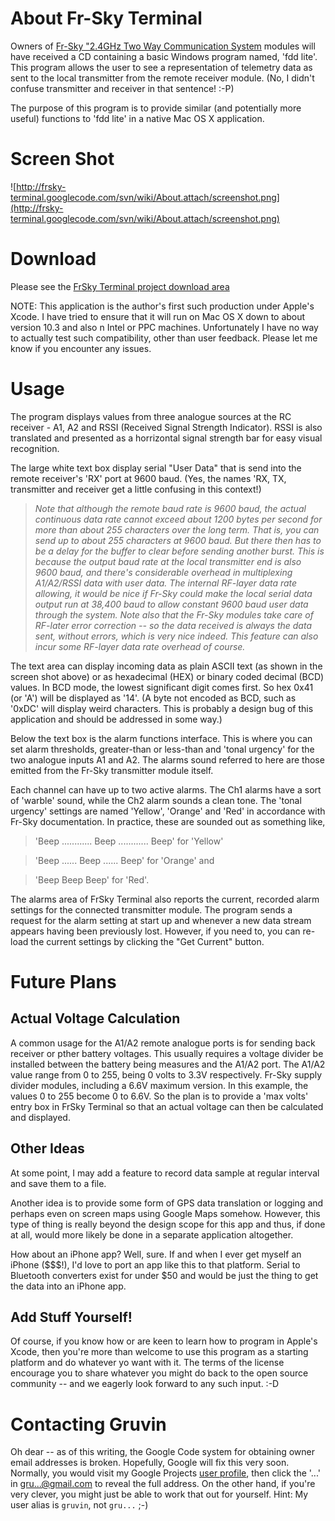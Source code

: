 # About Fr-Sky Terminal #

Owners of [Fr-Sky "2.4GHz Two Way Communication System](http://www.frsky-rc.com/Products.asp?BigClassID=17) modules will have received a CD containing a basic Windows program named, 'fdd lite'. This program allows the user to see a representation of telemetry data as sent to the local transmitter from the remote receiver module. (No, I didn't confuse transmitter and receiver in that sentence! :-P)

The purpose of this program is to provide similar (and potentially more useful) functions to 'fdd lite' in a native Mac OS X application.

# Screen Shot #

![http://frsky-terminal.googlecode.com/svn/wiki/About.attach/screenshot.png](http://frsky-terminal.googlecode.com/svn/wiki/About.attach/screenshot.png)

# Download #

Please see the [FrSky Terminal project download area](http://code.google.com/p/frsky-terminal/downloads)

NOTE: This application is the author's first such production under Apple's Xcode. I have tried to ensure that it will run on Mac OS X down to about version 10.3 and also n Intel or PPC machines. Unfortunately I have no way to actually test such compatibility, other than user feedback. Please let me know if you encounter any issues.

# Usage #

The program displays values from three analogue sources at the RC receiver - A1, A2 and RSSI (Received Signal Strength Indicator). RSSI is also translated and presented as a horrizontal signal strength bar for easy visual recognition.

The large white text box display serial "User Data" that is send into the remote receiver's 'RX' port at 9600 baud. (Yes, the names 'RX, TX, transmitter and receiver get a little confusing in this context!)

> _Note that although the remote baud rate is 9600 baud, the actual continuous data rate cannot exceed about 1200 bytes per second for more than about 255 characters over the long term. That is, you can send up to about 255 characters at 9600 baud. But there then has to be a delay for the buffer to clear before sending another burst. This is because the output baud rate at the local transmitter end is also 9600 baud, and there's considerable overhead in multiplexing A1/A2/RSSI data with user data. The internal RF-layer data rate allowing, it would be nice if Fr-Sky could make the local serial data output run at 38,400 baud to allow constant 9600 baud user data through the system. Note also that the Fr-Sky modules take care of RF-later error correction -- so the data received is always the data sent, without errors, which is very nice indeed. This feature can also incur some RF-layer data rate overhead of course._

The text area can display incoming data as plain ASCII text (as shown in the screen shot above) or as hexadecimal (HEX) or binary coded decimal (BCD) values. In BCD mode, the lowest significant digit comes first. So hex 0x41 (or 'A') will be displayed as  '14'. (A byte not encoded as BCD, such as '0xDC' will display weird characters. This is probably a design bug of this application and should be addressed in some way.)

Below the text box is the alarm functions interface. This is where you can set alarm thresholds, greater-than or less-than and 'tonal urgency' for the two analogue inputs A1 and A2. The alarms sound referred to here are those emitted from the Fr-Sky transmitter module itself.

Each channel can have up to two active alarms. The Ch1 alarms have a sort of 'warble' sound, while the Ch2 alarm sounds a clean tone. The 'tonal urgency' settings are named 'Yellow', 'Orange' and 'Red' in accordance with Fr-Sky documentation. In practice, these are sounded out as something like,

> 'Beep ............ Beep ............ Beep' for 'Yellow'

> 'Beep ...... Beep ...... Beep' for 'Orange' and

> 'Beep Beep Beep' for 'Red'.

The alarms area of FrSky Terminal also reports the current, recorded alarm settings for the connected transmitter module. The program sends a request for the alarm setting at start up and whenever a new data stream appears having been previously lost. However, if you need to, you can re-load the current settings by clicking the "Get Current" button.

# Future Plans #

## Actual Voltage Calculation ##
A common usage for the A1/A2 remote analogue ports is for sending back receiver or pther battery voltages. This usually requires a voltage divider be installed between the battery being measures and the A1/A2 port. The A1/A2 value range from 0 to 255, being 0 volts to 3.3V respectively. Fr-Sky supply divider modules, including a 6.6V maximum version. In this example, the values 0 to 255 become 0 to 6.6V. So the plan is to provide a 'max volts' entry box in FrSky Terminal so that an actual voltage can then be calculated and displayed.

## Other Ideas ##
At some point, I may add a feature to record data sample at regular interval and save them to a file.

Another idea is to provide some form of GPS data translation or logging and perhaps even on screen maps using Google Maps somehow. However, this type of thing is really beyond the design scope for this app and thus, if done at all, would more likely be done in a separate application altogether.

How about an iPhone app? Well, sure. If and when I ever get myself an iPhone ($$$!), I'd love to port an app like this to that platform. Serial to Bluetooth converters exist for under $50 and would be just the thing to get the data into an iPhone app.

## Add Stuff Yourself! ##
Of course, if you know how or are keen to learn how to program in Apple's Xcode, then you're more than welcome to use this program as a starting platform and do whatever yo want with it. The terms of the license encourage you to share whatever you might do back to the open source community -- and we eagerly look forward to any such input. :-D

# Contacting Gruvin #

Oh dear -- as of this writing, the Google Code system for obtaining owner email addresses is broken. Hopefully, Google will fix this very soon. Normally, you would visit my Google Projects [user profile](http://code.google.com/u/gruvin/), then click the '...' in gru...@gmail.com to reveal the full address. On the other hand, if you're very clever, you might just be able to work that out for yourself. Hint: My user alias is `gruvin`, not `gru...` ;-)